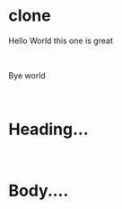 # clone
<p>Hello World this one is great</p>
<br>
<p>Bye world</p>
<br>
<h1>Heading...</h1>
<br>
<h1>Body....</h1>